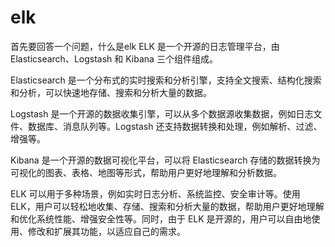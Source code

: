 # elk
首先要回答一个问题，什么是elk
ELK 是一个开源的日志管理平台，由 Elasticsearch、Logstash 和 Kibana 三个组件组成。

Elasticsearch 是一个分布式的实时搜索和分析引擎，支持全文搜索、结构化搜索和分析，可以快速地存储、搜索和分析大量的数据。

Logstash 是一个开源的数据收集引擎，可以从多个数据源收集数据，例如日志文件、数据库、消息队列等。Logstash 还支持数据转换和处理，例如解析、过滤、增强等。

Kibana 是一个开源的数据可视化平台，可以将 Elasticsearch 存储的数据转换为可视化的图表、表格、地图等形式，帮助用户更好地理解和分析数据。

ELK 可以用于多种场景，例如实时日志分析、系统监控、安全审计等。使用 ELK，用户可以轻松地收集、存储、搜索和分析大量的数据，帮助用户更好地理解和优化系统性能、增强安全性等。同时，由于 ELK 是开源的，用户可以自由地使用、修改和扩展其功能，以适应自己的需求。